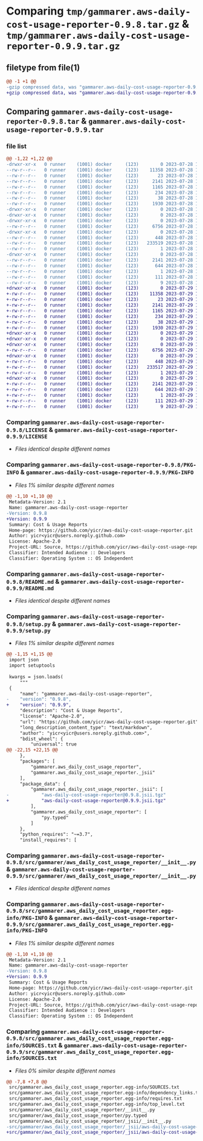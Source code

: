 # Comparing `tmp/gammarer.aws-daily-cost-usage-reporter-0.9.8.tar.gz` & `tmp/gammarer.aws-daily-cost-usage-reporter-0.9.9.tar.gz`

## filetype from file(1)

```diff
@@ -1 +1 @@
-gzip compressed data, was "gammarer.aws-daily-cost-usage-reporter-0.9.8.tar", last modified: Fri Jul 28 19:19:57 2023, max compression
+gzip compressed data, was "gammarer.aws-daily-cost-usage-reporter-0.9.9.tar", last modified: Sat Jul 29 19:18:07 2023, max compression
```

## Comparing `gammarer.aws-daily-cost-usage-reporter-0.9.8.tar` & `gammarer.aws-daily-cost-usage-reporter-0.9.9.tar`

### file list

```diff
@@ -1,22 +1,22 @@
-drwxr-xr-x   0 runner    (1001) docker     (123)        0 2023-07-28 19:19:57.165923 gammarer.aws-daily-cost-usage-reporter-0.9.8/
--rw-r--r--   0 runner    (1001) docker     (123)    11358 2023-07-28 19:19:42.000000 gammarer.aws-daily-cost-usage-reporter-0.9.8/LICENSE
--rw-r--r--   0 runner    (1001) docker     (123)       23 2023-07-28 19:19:42.000000 gammarer.aws-daily-cost-usage-reporter-0.9.8/MANIFEST.in
--rw-r--r--   0 runner    (1001) docker     (123)     2141 2023-07-28 19:19:57.165923 gammarer.aws-daily-cost-usage-reporter-0.9.8/PKG-INFO
--rw-r--r--   0 runner    (1001) docker     (123)     1165 2023-07-28 19:19:42.000000 gammarer.aws-daily-cost-usage-reporter-0.9.8/README.md
--rw-r--r--   0 runner    (1001) docker     (123)      234 2023-07-28 19:19:42.000000 gammarer.aws-daily-cost-usage-reporter-0.9.8/pyproject.toml
--rw-r--r--   0 runner    (1001) docker     (123)       38 2023-07-28 19:19:57.165923 gammarer.aws-daily-cost-usage-reporter-0.9.8/setup.cfg
--rw-r--r--   0 runner    (1001) docker     (123)     1930 2023-07-28 19:19:42.000000 gammarer.aws-daily-cost-usage-reporter-0.9.8/setup.py
-drwxr-xr-x   0 runner    (1001) docker     (123)        0 2023-07-28 19:19:57.161923 gammarer.aws-daily-cost-usage-reporter-0.9.8/src/
-drwxr-xr-x   0 runner    (1001) docker     (123)        0 2023-07-28 19:19:57.161923 gammarer.aws-daily-cost-usage-reporter-0.9.8/src/gammarer/
-drwxr-xr-x   0 runner    (1001) docker     (123)        0 2023-07-28 19:19:57.165923 gammarer.aws-daily-cost-usage-reporter-0.9.8/src/gammarer/aws_daily_cost_usage_reporter/
--rw-r--r--   0 runner    (1001) docker     (123)     6756 2023-07-28 19:19:42.000000 gammarer.aws-daily-cost-usage-reporter-0.9.8/src/gammarer/aws_daily_cost_usage_reporter/__init__.py
-drwxr-xr-x   0 runner    (1001) docker     (123)        0 2023-07-28 19:19:57.165923 gammarer.aws-daily-cost-usage-reporter-0.9.8/src/gammarer/aws_daily_cost_usage_reporter/_jsii/
--rw-r--r--   0 runner    (1001) docker     (123)      448 2023-07-28 19:19:42.000000 gammarer.aws-daily-cost-usage-reporter-0.9.8/src/gammarer/aws_daily_cost_usage_reporter/_jsii/__init__.py
--rw-r--r--   0 runner    (1001) docker     (123)   233519 2023-07-28 19:19:42.000000 gammarer.aws-daily-cost-usage-reporter-0.9.8/src/gammarer/aws_daily_cost_usage_reporter/_jsii/aws-daily-cost-usage-reporter@0.9.8.jsii.tgz
--rw-r--r--   0 runner    (1001) docker     (123)        1 2023-07-28 19:19:42.000000 gammarer.aws-daily-cost-usage-reporter-0.9.8/src/gammarer/aws_daily_cost_usage_reporter/py.typed
-drwxr-xr-x   0 runner    (1001) docker     (123)        0 2023-07-28 19:19:57.165923 gammarer.aws-daily-cost-usage-reporter-0.9.8/src/gammarer.aws_daily_cost_usage_reporter.egg-info/
--rw-r--r--   0 runner    (1001) docker     (123)     2141 2023-07-28 19:19:57.000000 gammarer.aws-daily-cost-usage-reporter-0.9.8/src/gammarer.aws_daily_cost_usage_reporter.egg-info/PKG-INFO
--rw-r--r--   0 runner    (1001) docker     (123)      644 2023-07-28 19:19:57.000000 gammarer.aws-daily-cost-usage-reporter-0.9.8/src/gammarer.aws_daily_cost_usage_reporter.egg-info/SOURCES.txt
--rw-r--r--   0 runner    (1001) docker     (123)        1 2023-07-28 19:19:57.000000 gammarer.aws-daily-cost-usage-reporter-0.9.8/src/gammarer.aws_daily_cost_usage_reporter.egg-info/dependency_links.txt
--rw-r--r--   0 runner    (1001) docker     (123)      111 2023-07-28 19:19:57.000000 gammarer.aws-daily-cost-usage-reporter-0.9.8/src/gammarer.aws_daily_cost_usage_reporter.egg-info/requires.txt
--rw-r--r--   0 runner    (1001) docker     (123)        9 2023-07-28 19:19:57.000000 gammarer.aws-daily-cost-usage-reporter-0.9.8/src/gammarer.aws_daily_cost_usage_reporter.egg-info/top_level.txt
+drwxr-xr-x   0 runner    (1001) docker     (123)        0 2023-07-29 19:18:07.301809 gammarer.aws-daily-cost-usage-reporter-0.9.9/
+-rw-r--r--   0 runner    (1001) docker     (123)    11358 2023-07-29 19:17:56.000000 gammarer.aws-daily-cost-usage-reporter-0.9.9/LICENSE
+-rw-r--r--   0 runner    (1001) docker     (123)       23 2023-07-29 19:17:56.000000 gammarer.aws-daily-cost-usage-reporter-0.9.9/MANIFEST.in
+-rw-r--r--   0 runner    (1001) docker     (123)     2141 2023-07-29 19:18:07.301809 gammarer.aws-daily-cost-usage-reporter-0.9.9/PKG-INFO
+-rw-r--r--   0 runner    (1001) docker     (123)     1165 2023-07-29 19:17:56.000000 gammarer.aws-daily-cost-usage-reporter-0.9.9/README.md
+-rw-r--r--   0 runner    (1001) docker     (123)      234 2023-07-29 19:17:56.000000 gammarer.aws-daily-cost-usage-reporter-0.9.9/pyproject.toml
+-rw-r--r--   0 runner    (1001) docker     (123)       38 2023-07-29 19:18:07.301809 gammarer.aws-daily-cost-usage-reporter-0.9.9/setup.cfg
+-rw-r--r--   0 runner    (1001) docker     (123)     1930 2023-07-29 19:17:56.000000 gammarer.aws-daily-cost-usage-reporter-0.9.9/setup.py
+drwxr-xr-x   0 runner    (1001) docker     (123)        0 2023-07-29 19:18:07.297809 gammarer.aws-daily-cost-usage-reporter-0.9.9/src/
+drwxr-xr-x   0 runner    (1001) docker     (123)        0 2023-07-29 19:18:07.297809 gammarer.aws-daily-cost-usage-reporter-0.9.9/src/gammarer/
+drwxr-xr-x   0 runner    (1001) docker     (123)        0 2023-07-29 19:18:07.297809 gammarer.aws-daily-cost-usage-reporter-0.9.9/src/gammarer/aws_daily_cost_usage_reporter/
+-rw-r--r--   0 runner    (1001) docker     (123)     6756 2023-07-29 19:17:56.000000 gammarer.aws-daily-cost-usage-reporter-0.9.9/src/gammarer/aws_daily_cost_usage_reporter/__init__.py
+drwxr-xr-x   0 runner    (1001) docker     (123)        0 2023-07-29 19:18:07.297809 gammarer.aws-daily-cost-usage-reporter-0.9.9/src/gammarer/aws_daily_cost_usage_reporter/_jsii/
+-rw-r--r--   0 runner    (1001) docker     (123)      448 2023-07-29 19:17:56.000000 gammarer.aws-daily-cost-usage-reporter-0.9.9/src/gammarer/aws_daily_cost_usage_reporter/_jsii/__init__.py
+-rw-r--r--   0 runner    (1001) docker     (123)   233517 2023-07-29 19:17:56.000000 gammarer.aws-daily-cost-usage-reporter-0.9.9/src/gammarer/aws_daily_cost_usage_reporter/_jsii/aws-daily-cost-usage-reporter@0.9.9.jsii.tgz
+-rw-r--r--   0 runner    (1001) docker     (123)        1 2023-07-29 19:17:56.000000 gammarer.aws-daily-cost-usage-reporter-0.9.9/src/gammarer/aws_daily_cost_usage_reporter/py.typed
+drwxr-xr-x   0 runner    (1001) docker     (123)        0 2023-07-29 19:18:07.297809 gammarer.aws-daily-cost-usage-reporter-0.9.9/src/gammarer.aws_daily_cost_usage_reporter.egg-info/
+-rw-r--r--   0 runner    (1001) docker     (123)     2141 2023-07-29 19:18:07.000000 gammarer.aws-daily-cost-usage-reporter-0.9.9/src/gammarer.aws_daily_cost_usage_reporter.egg-info/PKG-INFO
+-rw-r--r--   0 runner    (1001) docker     (123)      644 2023-07-29 19:18:07.000000 gammarer.aws-daily-cost-usage-reporter-0.9.9/src/gammarer.aws_daily_cost_usage_reporter.egg-info/SOURCES.txt
+-rw-r--r--   0 runner    (1001) docker     (123)        1 2023-07-29 19:18:07.000000 gammarer.aws-daily-cost-usage-reporter-0.9.9/src/gammarer.aws_daily_cost_usage_reporter.egg-info/dependency_links.txt
+-rw-r--r--   0 runner    (1001) docker     (123)      111 2023-07-29 19:18:07.000000 gammarer.aws-daily-cost-usage-reporter-0.9.9/src/gammarer.aws_daily_cost_usage_reporter.egg-info/requires.txt
+-rw-r--r--   0 runner    (1001) docker     (123)        9 2023-07-29 19:18:07.000000 gammarer.aws-daily-cost-usage-reporter-0.9.9/src/gammarer.aws_daily_cost_usage_reporter.egg-info/top_level.txt
```

### Comparing `gammarer.aws-daily-cost-usage-reporter-0.9.8/LICENSE` & `gammarer.aws-daily-cost-usage-reporter-0.9.9/LICENSE`

 * *Files identical despite different names*

### Comparing `gammarer.aws-daily-cost-usage-reporter-0.9.8/PKG-INFO` & `gammarer.aws-daily-cost-usage-reporter-0.9.9/PKG-INFO`

 * *Files 1% similar despite different names*

```diff
@@ -1,10 +1,10 @@
 Metadata-Version: 2.1
 Name: gammarer.aws-daily-cost-usage-reporter
-Version: 0.9.8
+Version: 0.9.9
 Summary: Cost & Usage Reports
 Home-page: https://github.com/yicr/aws-daily-cost-usage-reporter.git
 Author: yicr<yicr@users.noreply.github.com>
 License: Apache-2.0
 Project-URL: Source, https://github.com/yicr/aws-daily-cost-usage-reporter.git
 Classifier: Intended Audience :: Developers
 Classifier: Operating System :: OS Independent
```

### Comparing `gammarer.aws-daily-cost-usage-reporter-0.9.8/README.md` & `gammarer.aws-daily-cost-usage-reporter-0.9.9/README.md`

 * *Files identical despite different names*

### Comparing `gammarer.aws-daily-cost-usage-reporter-0.9.8/setup.py` & `gammarer.aws-daily-cost-usage-reporter-0.9.9/setup.py`

 * *Files 1% similar despite different names*

```diff
@@ -1,15 +1,15 @@
 import json
 import setuptools
 
 kwargs = json.loads(
     """
 {
     "name": "gammarer.aws-daily-cost-usage-reporter",
-    "version": "0.9.8",
+    "version": "0.9.9",
     "description": "Cost & Usage Reports",
     "license": "Apache-2.0",
     "url": "https://github.com/yicr/aws-daily-cost-usage-reporter.git",
     "long_description_content_type": "text/markdown",
     "author": "yicr<yicr@users.noreply.github.com>",
     "bdist_wheel": {
         "universal": true
@@ -22,15 +22,15 @@
     },
     "packages": [
         "gammarer.aws_daily_cost_usage_reporter",
         "gammarer.aws_daily_cost_usage_reporter._jsii"
     ],
     "package_data": {
         "gammarer.aws_daily_cost_usage_reporter._jsii": [
-            "aws-daily-cost-usage-reporter@0.9.8.jsii.tgz"
+            "aws-daily-cost-usage-reporter@0.9.9.jsii.tgz"
         ],
         "gammarer.aws_daily_cost_usage_reporter": [
             "py.typed"
         ]
     },
     "python_requires": "~=3.7",
     "install_requires": [
```

### Comparing `gammarer.aws-daily-cost-usage-reporter-0.9.8/src/gammarer/aws_daily_cost_usage_reporter/__init__.py` & `gammarer.aws-daily-cost-usage-reporter-0.9.9/src/gammarer/aws_daily_cost_usage_reporter/__init__.py`

 * *Files identical despite different names*

### Comparing `gammarer.aws-daily-cost-usage-reporter-0.9.8/src/gammarer.aws_daily_cost_usage_reporter.egg-info/PKG-INFO` & `gammarer.aws-daily-cost-usage-reporter-0.9.9/src/gammarer.aws_daily_cost_usage_reporter.egg-info/PKG-INFO`

 * *Files 1% similar despite different names*

```diff
@@ -1,10 +1,10 @@
 Metadata-Version: 2.1
 Name: gammarer.aws-daily-cost-usage-reporter
-Version: 0.9.8
+Version: 0.9.9
 Summary: Cost & Usage Reports
 Home-page: https://github.com/yicr/aws-daily-cost-usage-reporter.git
 Author: yicr<yicr@users.noreply.github.com>
 License: Apache-2.0
 Project-URL: Source, https://github.com/yicr/aws-daily-cost-usage-reporter.git
 Classifier: Intended Audience :: Developers
 Classifier: Operating System :: OS Independent
```

### Comparing `gammarer.aws-daily-cost-usage-reporter-0.9.8/src/gammarer.aws_daily_cost_usage_reporter.egg-info/SOURCES.txt` & `gammarer.aws-daily-cost-usage-reporter-0.9.9/src/gammarer.aws_daily_cost_usage_reporter.egg-info/SOURCES.txt`

 * *Files 0% similar despite different names*

```diff
@@ -7,8 +7,8 @@
 src/gammarer.aws_daily_cost_usage_reporter.egg-info/SOURCES.txt
 src/gammarer.aws_daily_cost_usage_reporter.egg-info/dependency_links.txt
 src/gammarer.aws_daily_cost_usage_reporter.egg-info/requires.txt
 src/gammarer.aws_daily_cost_usage_reporter.egg-info/top_level.txt
 src/gammarer/aws_daily_cost_usage_reporter/__init__.py
 src/gammarer/aws_daily_cost_usage_reporter/py.typed
 src/gammarer/aws_daily_cost_usage_reporter/_jsii/__init__.py
-src/gammarer/aws_daily_cost_usage_reporter/_jsii/aws-daily-cost-usage-reporter@0.9.8.jsii.tgz
+src/gammarer/aws_daily_cost_usage_reporter/_jsii/aws-daily-cost-usage-reporter@0.9.9.jsii.tgz
```

